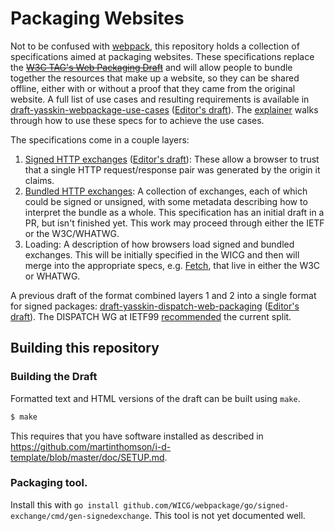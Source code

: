 # Packaging Websites

Not to be confused with [webpack](https://webpack.js.org/), this repository
holds a collection of specifications aimed at packaging websites. These
specifications replace the ~~[W3C TAG's Web Packaging
Draft](https://w3ctag.github.io/packaging-on-the-web/)~~ and will allow people
to bundle together the resources that make up a website, so they can be shared
offline, either with or without a proof that they came from the original
website. A full list of use cases and resulting requirements is available in
[draft-yasskin-webpackage-use-cases](https://tools.ietf.org/html/draft-yasskin-webpackage-use-cases)
([Editor's
draft](https://wicg.github.io/webpackage/draft-yasskin-webpackage-use-cases.html)).
The [explainer](explainer.md) walks through how to use these specs for to
achieve the use cases.

The specifications come in a couple layers:

1. [Signed HTTP exchanges](https://tools.ietf.org/html/draft-yasskin-http-origin-signed-responses)
   ([Editor's draft](https://wicg.github.io/webpackage/draft-yasskin-http-origin-signed-responses.html)):
   These allow a browser to trust that a single HTTP request/response pair was
   generated by the origin it claims.
1. [Bundled HTTP exchanges](https://github.com/WICG/webpackage/pull/98): A
   collection of exchanges, each of which could be signed or unsigned, with some
   metadata describing how to interpret the bundle as a whole. This
   specification has an initial draft in a PR, but isn't finished yet. This work
   may proceed through either the IETF or the W3C/WHATWG.
1. Loading: A description of how browsers load signed and bundled exchanges.
   This will be initially specified in the WICG and then will merge into the
   appropriate specs, e.g. [Fetch](https://fetch.spec.whatwg.org/), that live in
   either the W3C or WHATWG.

A previous draft of the format combined layers 1 and 2 into a single format for
signed packages:
[draft-yasskin-dispatch-web-packaging](https://tools.ietf.org/html/draft-yasskin-dispatch-web-packaging)
([Editor's draft](https://wicg.github.io/webpackage/draft-yasskin-dispatch-web-packaging.html)).
The DISPATCH WG at IETF99
[recommended](https://datatracker.ietf.org/doc/minutes-99-dispatch/) the current
split.

## Building this repository

### Building the Draft

Formatted text and HTML versions of the draft can be built using `make`.

```sh
$ make
```

This requires that you have software installed as described in
https://github.com/martinthomson/i-d-template/blob/master/doc/SETUP.md.

### Packaging tool.

Install this with `go install github.com/WICG/webpackage/go/signed-exchange/cmd/gen-signedexchange`.
This tool is not yet documented well.

